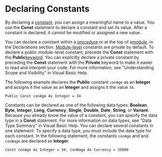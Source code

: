 
# Declaring Constants

By declaring a [constant](b8bdf64f-5920-1ae9-16d0-b26d09524a30.md), you can assign a meaningful name to a value. You use the  **Const** statement to declare a constant and set its value. After a constant is declared, it cannot be modified or assigned a new value.

You can declare a constant within a [procedure](b8bdf64f-5920-1ae9-16d0-b26d09524a30.md) or at the top of a[module](b8bdf64f-5920-1ae9-16d0-b26d09524a30.md), in the Declarations section. [Module-level](b8bdf64f-5920-1ae9-16d0-b26d09524a30.md) constants are private by default. To declare a public module-level constant, precede the **Const** statement with the **Public**[keyword](b8bdf64f-5920-1ae9-16d0-b26d09524a30.md). You can explicitly declare a private constant by preceding the  **Const** statement with the **Private** keyword to make it easier to read and interpret your code. For more information, see "Understanding Scope and Visibility" in Visual Basic Help.

The following example declares the  **Public** constant `conAge` as an **Integer** and assigns it the value as an **Integer** and assigns it the value `34`.




```
Public Const conAge As Integer = 34 

```

Constants can be declared as one of the following data types:  **Boolean**, **Byte**, **Integer**, **Long**, **Currency**, **Single**, **Double**, **Date**, **String**, or **Variant**. Because you already know the value of a constant, you can specify the data type in a **Const** statement. For more information on data types, see "Data Type Summary" in Visual Basic Help.
You can declare several constants in one statement. To specify a data type, you must include the data type for each constant. In the following statement, the constants  `conAge` and and `conWage` are declared as **Integer**.



```
Const conAge As Integer = 34, conWage As Currency = 35000 

```

